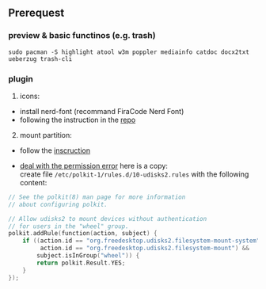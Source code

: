 ## Prerequest

### preview & basic functinos (e.g. trash)

```shell
sudo pacman -S highlight atool w3m poppler mediainfo catdoc docx2txt ueberzug trash-cli
```

### plugin

1. icons: 
- install nerd-font (recommand FiraCode Nerd Font)
- following the instruction in the [repo](https://github.com/alexanderjeurissen/ranger_devicons)

2. mount partition:

- follow the [inscruction](https://github.com/SL-RU/ranger_udisk_menu)  

- [deal with the permission error](https://dynacont.net/documentation/linux/udisks2_polkit_Allow_unauthenticated_mounting/) here is a copy:  
create file `/etc/polkit-1/rules.d/10-udisks2.rules` with the following content:
```c
// See the polkit(8) man page for more information
// about configuring polkit.

// Allow udisks2 to mount devices without authentication
// for users in the "wheel" group.
polkit.addRule(function(action, subject) {
    if ((action.id == "org.freedesktop.udisks2.filesystem-mount-system" ||
         action.id == "org.freedesktop.udisks2.filesystem-mount") &&
        subject.isInGroup("wheel")) {
        return polkit.Result.YES;
    }
});
```

